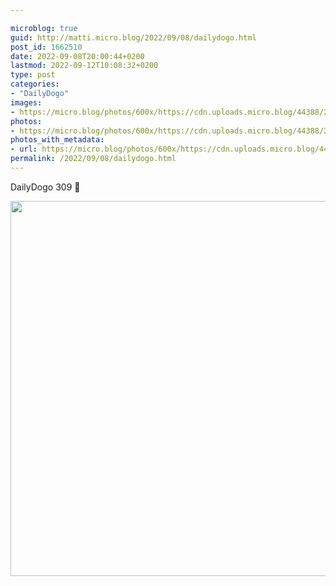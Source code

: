 ```yaml
---

microblog: true
guid: http://matti.micro.blog/2022/09/08/dailydogo.html
post_id: 1662510
date: 2022-09-08T20:00:44+0200
lastmod: 2022-09-12T10:08:32+0200
type: post
categories:
- "DailyDogo"
images:
- https://micro.blog/photos/600x/https://cdn.uploads.micro.blog/44388/2022/8723d53f62.jpg
photos:
- https://micro.blog/photos/600x/https://cdn.uploads.micro.blog/44388/2022/8723d53f62.jpg
photos_with_metadata:
- url: https://micro.blog/photos/600x/https://cdn.uploads.micro.blog/44388/2022/8723d53f62.jpg
permalink: /2022/09/08/dailydogo.html
---
```

DailyDogo 309 🐶

<img src="/media/uploads/2022/8723d53f62.jpg" width="600" height="600" alt="" />
